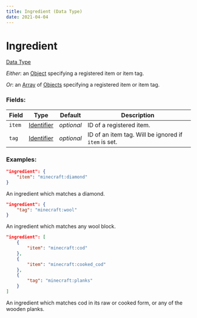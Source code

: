 ```yaml
---
title: Ingredient (Data Type)
date: 2021-04-04
---
```


# Ingredient

[Data Type](../data_types.md)

_Either_: an [Object](object.md) specifying a registered item or item tag.

_Or_: an [Array](array.md) of [Objects](object.md) specifying a registered item or item tag.

### Fields:

Field  | Type | Default | Description
-------|------|---------|-------------
`item` | [Identifier](identifier.md) | _optional_ | ID of a registered item.
`tag` | [Identifier](identifier.md) | _optional_  | ID of an item tag. Will be ignored if `item` is set.

### Examples:
```json
"ingredient": {
    "item": "minecraft:diamond"
}
```

An ingredient which matches a diamond.
<br>

```json
"ingredient": {
    "tag": "minecraft:wool"
}
```

An ingredient which matches any wool block.
<br>


```json
"ingredient": [
    {
        "item": "minecraft:cod"
    },
    {
        "item": "minecraft:cooked_cod"
    },
    {
        "tag": "minecraft:planks"
    }
]
```

An ingredient which matches cod in its raw or cooked form, or any of the wooden planks.